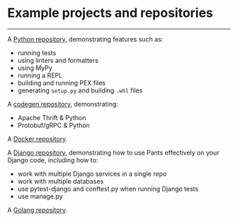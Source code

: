 # Example projects and repositories

---

A [Python repository](https://github.com/pantsbuild/example-python), demonstrating features such as:

- running tests
- using linters and formatters
- using MyPy
- running a REPL
- building and running PEX files
- generating `setup.py` and building `.whl` files

A [codegen repository](https://github.com/pantsbuild/example-codegen), demonstrating:

- Apache Thrift & Python
- Protobuf/gRPC & Python

A [Docker repository](https://github.com/pantsbuild/example-docker).

A [Django repository](https://github.com/pantsbuild/example-django), demonstrating how to use Pants effectively on your Django code, including how to:

- work with multiple Django services in a single repo
- work with multiple databases
- use pytest-django and conftest.py when running Django tests
- use manage.py

A [Golang repository](https://github.com/pantsbuild/example-golang).
